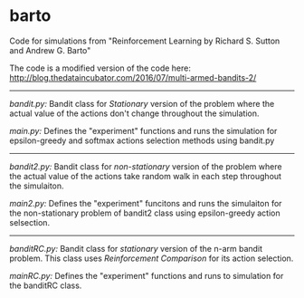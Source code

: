 # barto
Code for simulations from "Reinforcement Learning by Richard S. Sutton and Andrew G. Barto"

The code is a modified version of the code here: http://blog.thedataincubator.com/2016/07/multi-armed-bandits-2/

***

*bandit.py:* Bandit class for *Stationary* version of the problem where the actual value of the actions don't change throughout the simulation.

*main.py:* Defines the "experiment" functions and runs the simulation for epsilon-greedy and softmax actions selection methods using bandit.py

***

*bandit2.py:* Bandit class for *non-stationary* version of the problem where the actual value of the actions take random walk in each step throughout the simulaiton.

*main2.py:* Defines the "experiment" funcitons and runs the simulaiton for the non-stationary problem of bandit2 class using epsilon-greedy action selsection.

***

*banditRC.py:* Bandit class for *stationary* version of the n-arm bandit problem. This class uses *Reinforcement Comparison* for its action selection.

*mainRC.py:* Defines the "experiment" functions and runs to simulation for the banditRC class.

